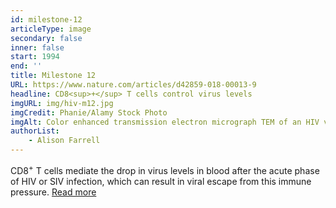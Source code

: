 ```yaml
---
id: milestone-12
articleType: image
secondary: false
inner: false
start: 1994
end: ''
title: Milestone 12
URL: https://www.nature.com/articles/d42859-018-00013-9
headline: CD8<sup>+</sup> T cells control virus levels
imgURL: img/hiv-m12.jpg
imgCredit: Phanie/Alamy Stock Photo
imgAlt: Color enhanced transmission electron micrograph TEM of an HIV virus budding out of an infected T-lymphocyte cell
authorList:
    - Alison Farrell
---
```

CD8<sup>+</sup> T cells mediate the drop in virus levels in blood after the acute phase of HIV or SIV infection, which can result in viral escape from this immune pressure.  <a href="https://www.nature.com/articles/d42859-018-00013-9">Read more</a>